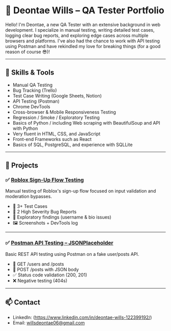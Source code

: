 # 🧪 Deontae Wills – QA Tester Portfolio

Hello! I'm Deontae, a new QA Tester with an extensive background in web development. I specialize in manual testing, writing detailed test cases, logging clear bug reports, and exploring edge cases across multiple browsers and platforms. I've also had the chance to work with API testing using Postman and have rekindled my love for breaking things (for a good reason of course 😎)!

---

## 🔧 Skills & Tools

- Manual QA Testing
- Bug Tracking (Trello)
- Test Case Writing (Google Sheets, Notion)
- API Testing (Postman)
- Chrome DevTools
- Cross-browser & Mobile Responsiveness Testing
- Regression / Smoke / Exploratory Testing
- Basics of Python / including Web scraping with BeautifulSoup and API with Python
- Very fluent in HTML, CSS, and JavaScript
- Front-end Frameworks such as React
- Basics of SQL, PostgreSQL, and experience with SQLLite

---

## 📁 Projects

### ✅ [Roblox Sign-Up Flow Testing]()
Manual testing of Roblox's sign-up flow focused on input validation and moderation bypasses.

- 🔹 3+ Test Cases
- 🐞 2 High Severity Bug Reports
- 🧠 Exploratory findings (username & bio issues)
- 🖼️ Screenshots + DevTools log

---

### ✅ [Postman API Testing – JSONPlaceholder]()
Basic REST API testing using Postman on a fake user/posts API.

- 🔹 GET /users and /posts
- 🔹 POST /posts with JSON body
- ✅ Status code validation (200, 201)
- ❌ Negative testing (404s)

---

## 📫 Contact

- LinkedIn: (https://www.linkedin.com/in/deontae-wills-122399192/)
- Email: willsdeontae06@gmail.com
